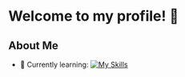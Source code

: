  # Welcome to my profile! 👋

## About Me

- 🌱 Currently learning: [![My Skills](https://skillicons.dev/icons?i=haxe,haxeflixel&theme=dark)](https://skillicons.dev)
